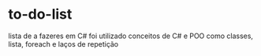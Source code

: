 # to-do-list
lista de a fazeres em C#
foi utilizado conceitos de C# e POO como classes, lista, foreach e laços de repetição
